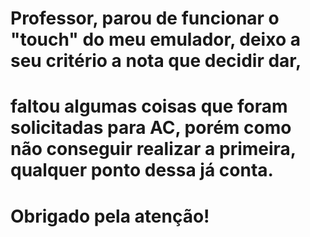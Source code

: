 # Professor, parou de funcionar o "touch" do meu emulador, deixo a seu critério a nota que decidir dar,
# faltou algumas coisas que foram solicitadas para AC, porém como não conseguir realizar a primeira, qualquer ponto dessa já conta.
# Obrigado pela atenção!
